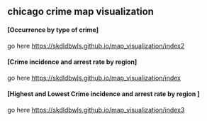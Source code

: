 ## chicago crime map visualization



#### [Occurrence by type of crime]

go here  https://skdldbwls.github.io/map_visualization/index2


#### [Crime incidence and arrest rate by region]

go here  https://skdldbwls.github.io/map_visualization/index


#### [Highest and Lowest Crime incidence and arrest rate by region ]

go here  https://skdldbwls.github.io/map_visualization/index3



